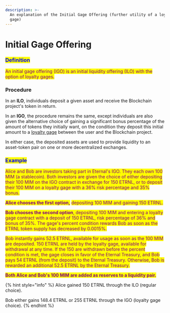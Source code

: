 ```yaml
---
description: >-
  An explanation of the Initial Gage Offering (further utility of a loyalty
  gage)
---
```


# Initial Gage Offering

### <mark style="color:blue;">Definition</mark>

<mark style="color:purple;">An initial gage offering (IGO) is an initial liquidity offering (ILO) with the option of loyalty gages.</mark>

### **Procedure**

In an **ILO**, individuals deposit a given asset and receive the Blockchain project's token in return.&#x20;

In an **IGO**, the procedure remains the same, except individuals are also given the alternative choice of gaining a significant bonus percentage of the amount of tokens they initially want, on the condition they deposit this initial amount to a [loyalty gage](./) between the user and the Blockchain project.

In either case, the deposited assets are used to provide liquidity to an asset-token pair on one or more decentralized exchanges.&#x20;

### <mark style="color:blue;">Example</mark>

<mark style="color:purple;">Alice and Bob are investors taking part in Eternal's IGO. They each own 100 MIM (a stablecoin). Both investors are given the choice of either depositing their 100 MIM on the IGO contract in exchange for 150 ETRNL, or to deposit their 100 MIM on a loyalty gage with a 36% risk percentage and 35% bonus.</mark>&#x20;

<mark style="color:purple;">**Alice chooses the first option,**</mark> <mark style="color:purple;"></mark><mark style="color:purple;">depositing 100 MIM and gaining 150 ETRNL.</mark>

<mark style="color:purple;">**Bob chooses the second option**</mark><mark style="color:purple;">, depositing 100 MIM and entering a loyalty gage contract with a deposit of 150 ETRNL, risk percentage of 36% and bonus of 35%. The gage's percent condition rewards Bob as soon as the ETRNL token supply has decreased by 0.0015%.</mark>&#x20;

<mark style="color:purple;">Bob instantly gains 52.5 ETRNL, available for usage as soon as the 100 MIM are deposited. 150 ETRNL are held by the loyalty gage, available for withdrawal at any time. If the 150 are withdrawn before the percent condition is met, the gage closes in favor of the Eternal Treasury, and Bob pays 54 ETRNL (from the deposit) to the Eternal Treasury. Otherwise, Bob is rewarded an additional 52.5 ETRNL by the Eternal Treasury.</mark>&#x20;

<mark style="color:purple;">**Both Alice and Bob's 100 MIM are added as reserves to a liquidity pair.**</mark>&#x20;

{% hint style="info" %}
Alice gained 150 ETRNL through the ILO (regular choice).&#x20;

Bob either gains 148.4 ETRNL or 255 ETRNL through the IGO (loyalty gage choice).&#x20;
{% endhint %}
